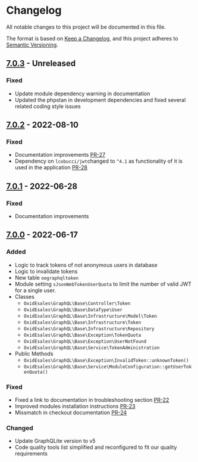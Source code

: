 # Changelog
All notable changes to this project will be documented in this file.

The format is based on [Keep a Changelog](https://keepachangelog.com/en/1.0.0/),
and this project adheres to [Semantic Versioning](https://semver.org/spec/v2.0.0.html).

## [7.0.3] - Unreleased

### Fixed
- Update module dependency warning in documentation
- Updated the phpstan in development dependencies and fixed several related coding style issues

## [7.0.2] - 2022-08-10

### Fixed
- Documentation improvements [PR-27](https://github.com/OXID-eSales/graphql-base-module/pull/27)
- Dependency on `lcobucci/jwt`changed to `^4.1` as functionality of it is used in the application [PR-28](https://github.com/OXID-eSales/graphql-base-module/pull/28)

## [7.0.1] - 2022-06-28

### Fixed
- Documentation improvements

## [7.0.0] - 2022-06-17

### Added
- Logic to track tokens of not anonymous users in database
- Logic to invalidate tokens
- New table `oegraphqltoken`
- Module setting `sJsonWebTokenUserQuota` to limit the number of valid JWT for a single user.
- Classes
  - `OxidEsales\GraphQL\Base\Controller\Token`
  - `OxidEsales\GraphQL\Base\DataType\User`
  - `OxidEsales\GraphQL\Base\Infrastructure\Model\Token`
  - `OxidEsales\GraphQL\Base\Infrastructure\Token`
  - `OxidEsales\GraphQL\Base\Infrastructure\Repository`
  - `OxidEsales\GraphQL\Base\Exception\TokenQuota`
  - `OxidEsales\GraphQL\Base\Exception\UserNotFound`
  - `OxidEsales\GraphQL\Base\Service\TokenAdministration`
- Public Methods
  - `OxidEsales\GraphQL\Base\Exception\InvalidToken::unknownToken()`
  - `OxidEsales\GraphQL\Base\Service\ModuleConfiguration::getUserTokenQuota()`

### Fixed
- Fixed a link to documentation in troubleshooting section [PR-22](https://github.com/OXID-eSales/graphql-base-module/pull/22)
- Improved modules installation instructions [PR-23](https://github.com/OXID-eSales/graphql-base-module/pull/23)
- Missmatch in checkout documentation [PR-24](https://github.com/OXID-eSales/graphql-base-module/pull/24)

### Changed
- Update GraphQLite version to v5
- Code quality tools list simplified and reconfigured to fit our quality requirements

[7.0.3]: https://github.com/OXID-eSales/graphql-base-module/compare/v7.0.2...b-6.5.x
[7.0.2]: https://github.com/OXID-eSales/graphql-base-module/compare/v7.0.1...v7.0.2
[7.0.1]: https://github.com/OXID-eSales/graphql-base-module/compare/v7.0.0...v7.0.1
[7.0.0]: https://github.com/OXID-eSales/graphql-base-module/compare/v6.0.2...v7.0.0
